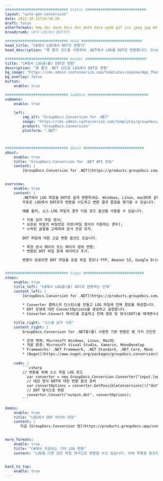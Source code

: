 ```yaml
---
############################# Static ############################
layout: "auto-gen-conversion"
date: 2022-10-12T19:59:20
draft: false
otherformats: bmp doc docm docx dot dotm dotx epub gif ico jpeg jpg md odt ott pdf png psd rtf tex tif tiff txt xps
breadcrumb: C#의 LOG에서 DOT까지

############################# Head ############################
head_title: "C#에서 LOG에서 DOT로 변환기"
head_description: "몇 줄의 코드를 사용하여 .NET에서 LOG을 DOT로 변환합니다. GroupDocs 문서 변환 API를 사용하여 160개 이상의 파일 형식을 변환합니다."

############################# Header ############################
title: "C#에서 LOG을(를) DOT로 변환"
description: "몇 줄의 .NET 코드로 LOG에서 DOT로 변환"
bg_image: "https://cms.admin.containerize.com/templates/aspose/App_Themes/V3/images/bg/header1.png"
bg_overlay: false
button:
    enable: true

############################# SubMenu ############################
submenu:
    enable: true

    left:
        img_alt: "GroupDocs.Conversion for .NET"
        image: "https://cms.admin.containerize.com/templates/groupdocs/images/product-logos/90x90-noborder/groupdocs-conversion-net.png"
        product: "GroupDocs.Conversion"
        platform: ".NET"



############################# About ############################
about:
    enable: true
    title: "GroupDocs.Conversion for .NET API 정보"
    content: |
        [GroupDocs.Conversion for .NET](https://products.groupdocs.com/conversion/net/)은(는) Microsoft Word, Excel, PowerPoint, PDF, Visio 및 기타 형식을 변환하는 데 사용할 수 있습니다. GroupDocs.Conversion은 고성능이 요구되는 백엔드 및 내부 시스템에 적합한 독립 실행형 API입니다. Microsoft 또는 Open Office와 같은 소프트웨어에 의존하지 않습니다.
    

overview:
    enable: true
    content: |
        .NET에서 LOG 파일을 DOT로 쉽게 변환하세요. Windows, Linux, macOS와 같이 선택한 플랫폼에서 몇 개의 C# 코드 줄만 사용할 수 있습니다.
        무료로 LOG에서 DOT로의 변환을 시도하고 변환 결과 품질을 평가할 수 있습니다. 간단한 파일 변환 시나리오와 함께 소스 LOG 파일을 로드하고 출력 DOT 결과를 저장하기 위한 고급 옵션을 시도할 수 있습니다. 
        
        예를 들어, 소스 LOG 파일의 경우 다음 로드 옵션을 사용할 수 있습니다.

        * 자동 감지 파일 형식;
        * 보호된 파일의 비밀번호 지정(파일 형식이 지원하는 경우);
        * 누락된 글꼴을 교체하여 문서 모양 유지.
        
        DOT 파일에 대한 고급 변환 옵션도 있습니다.

        * 특정 문서 페이지 또는 페이지 범위 변환;
        * 변환된 DOT 파일 등에 워터마크 추가.

        변환이 완료되면 DOT 파일을 로컬 파일 경로나 FTP, Amazon S3, Google Drive, Dropbox 등과 같은 타사 저장소에 저장할 수 있습니다. 참고 - LOG을(를) DOT MS Office, Open Office, Adobe Acrobat Reader 등과 같은 추가 소프트웨어를 설치할 필요가 없습니다.


############################# Steps ############################
steps:
    enable: true
    title_left: "C#에서 LOG을(를) DOT로 변환하는 단계"
    content_left: |
        [GroupDocs.Conversion for .NET](https://products.groupdocs.com/conversion/net/)을 사용하면 몇 줄의 코드로 개발자가 LOG 파일을 DOT로 쉽게 변환할 수 있습니다.
        
        * Converter 클래스의 인스턴스를 만들고 LOG 파일에 전체 경로를 제공합니다.
        * DOT 유형에 대한 ConvertOptions를 생성하고 설정합니다.
        * Converter.Convert 메서드를 호출하고 전체 경로 및 형식(DOT)을 매개변수로 전달합니다.

    title_right: "시스템 요구 사항"
    content_right: |
        GroupDocs.Conversion for .NET을(를) 사용한 기본 변환은 몇 가지 간단한 단계로 수행할 수 있습니다. 당사의 API는 모든 주요 플랫폼 및 운영 체제에서 지원됩니다. 아래 코드를 실행하기 전에 시스템에 다음 전제 조건이 설치되어 있는지 확인하십시오.

        * 운영 체제: Microsoft Windows, Linux, MacOS
        * 개발 환경: Microsoft Visual Studio, Xamarin, MonoDevelop
        * Frameworks: .NET Framework, .NET Standard, .NET Core, Mono
        * [Nuget](https://www.nuget.org/packages/groupdocs.conversion)에서 최신 GroupDocs.Conversion for .NET 가져오기
         
    code: |
        ```csharp    
        // 변환을 위해 소스 파일 LOG 로드
          var converter = new GroupDocs.Conversion.Converter("input.log");
          // 대상 형식 DOT에 대한 변환 옵션 준비
          var convertOptions = converter.GetPossibleConversions()["dot"].ConvertOptions;
          // DOT 형식으로 변환
          converter.Convert("output.dot", convertOptions);
        ```

demos:
    enable: true
    title: "LOG에서 DOT 라이브 데모"
    content: |
       지금 [GroupDocs.Conversion 앱](https://products.groupdocs.app/conversion/family) 웹사이트를 방문하여 LOG을(를) DOT로 변환하세요. 온라인 데모에는 다음과 같은 장점이 있습니다.
          

more_formats:
    enable: true
    title: "C#에서 지원되는 기타 LOG 변환"
    content: "LOG을 다른 많은 파일 형식으로 변환할 수도 있습니다. 아래 목록을 참조하십시오."
       
       
back_to_top:
    enable: true
---
```

